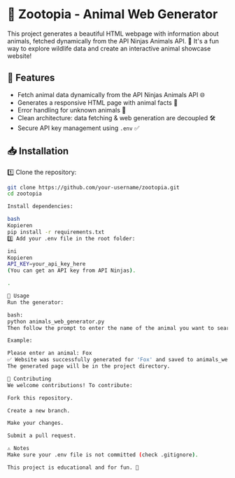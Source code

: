 # 🦊 Zootopia - Animal Web Generator

This project generates a beautiful HTML webpage with information about animals, fetched dynamically from the API Ninjas Animals API. 🐾 It's a fun way to explore wildlife data and create an interactive animal showcase website!

## 🚀 Features

- Fetch animal data dynamically from the API Ninjas Animals API 🌐
- Generates a responsive HTML page with animal facts 📄
- Error handling for unknown animals 🔎
- Clean architecture: data fetching & web generation are decoupled 🛠️
- Secure API key management using `.env` ✅

## 📥 Installation

1️⃣ Clone the repository:

```bash
git clone https://github.com/your-username/zootopia.git
cd zootopia

Install dependencies:

bash
Kopieren
pip install -r requirements.txt
3️⃣ Add your .env file in the root folder:

ini
Kopieren
API_KEY=your_api_key_here
(You can get an API key from API Ninjas).

.

🐍 Usage
Run the generator:

bash:
python animals_web_generator.py
Then follow the prompt to enter the name of the animal you want to search for.

Example:

Please enter an animal: Fox
✅ Website was successfully generated for 'Fox' and saved to animals_webpage.html
The generated page will be in the project directory.

🙌 Contributing
We welcome contributions! To contribute:

Fork this repository.

Create a new branch.

Make your changes.

Submit a pull request.

⚠️ Notes
Make sure your .env file is not committed (check .gitignore).

This project is educational and for fun. 🦉

